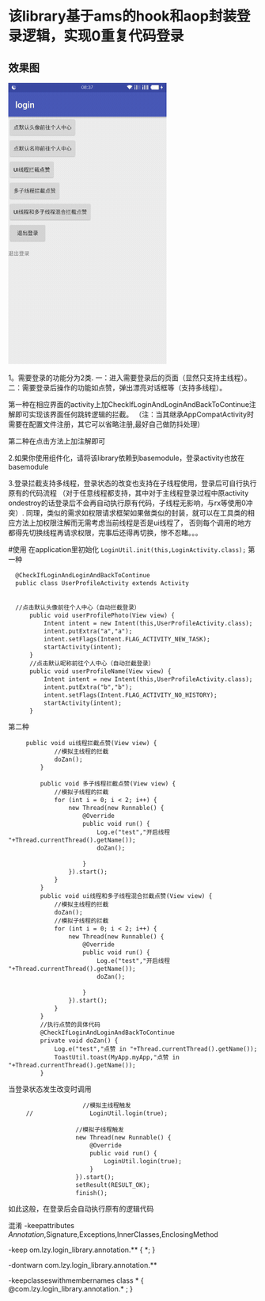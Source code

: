 # 该library基于ams的hook和aop封装登录逻辑，实现0重复代码登录
## 效果图

<img src="login.gif" width="320px"/>

 1。需要登录的功能分为2类.
   一：进入需要登录后的页面（显然只支持主线程）。二：需要登录后操作的功能如点赞，弹出漂亮对话框等（支持多线程）。
 
   第一种在相应界面的activity上加CheckIfLoginAndLoginAndBackToContinue注解即可实现该界面任何跳转逻辑的拦截。
  （注：当其继承AppCompatActivity时需要在配置文件注册，其它可以省略注册,最好自己做防抖处理）
 
   第二种在点击方法上加注解即可
 
 2.如果你使用组件化，请将该library依赖到basemodule，登录activity也放在basemodule
 
 3.登录拦截支持多线程，登录状态的改变也支持在子线程使用，登录后可自行执行原有的代码流程
 （对于任意线程都支持，其中对于主线程登录过程中原activity 
 ondestroy的话登录后不会再自动执行原有代码，子线程无影响，与rx等使用0冲突）.
 同理，类似的需求如权限请求框架如果做类似的封装，就可以在工具类的相应方法上加权限注解而无需考虑当前线程是否是ui线程了，
 否则每个调用的地方都得先切换线程再请求权限，完事后还得再切换，惨不忍睹。。。
 
#使用
 在application里初始化
    ```
        LoginUtil.init(this,LoginActivity.class);
    ```
  第一种
  
  ```
    @CheckIfLoginAndLoginAndBackToContinue
    public class UserProfileActivity extends Activity
    
    
    //点击默认头像前往个人中心（自动拦截登录）
        public void userProfilePhoto(View view) {
            Intent intent = new Intent(this,UserProfileActivity.class);
            intent.putExtra("a","a");
            intent.setFlags(Intent.FLAG_ACTIVITY_NEW_TASK);
            startActivity(intent);
        }
        //点击默认昵称前往个人中心（自动拦截登录）
        public void userProfileName(View view) {
            Intent intent = new Intent(this,UserProfileActivity.class);
            intent.putExtra("b","b");
            intent.setFlags(Intent.FLAG_ACTIVITY_NO_HISTORY);
            startActivity(intent);
        }
  ```
  
  第二种
  
   ```
        public void ui线程拦截点赞(View view) {
                //模拟主线程的拦截
                doZan();
            }
        
            public void 多子线程拦截点赞(View view) {
                //模拟子线程的拦截
                for (int i = 0; i < 2; i++) {
                    new Thread(new Runnable() {
                        @Override
                        public void run() {
                            Log.e("test","开启线程  "+Thread.currentThread().getName());
                            doZan();
        
                        }
                    }).start();
                }
            }
            public void ui线程和多子线程混合拦截点赞(View view) {
                //模拟主线程的拦截
                doZan();
                //模拟子线程的拦截
                for (int i = 0; i < 2; i++) {
                    new Thread(new Runnable() {
                        @Override
                        public void run() {
                            Log.e("test","开启线程  "+Thread.currentThread().getName());
                            doZan();
        
                        }
                    }).start();
                }
            }
            //执行点赞的具体代码
            @CheckIfLoginAndLoginAndBackToContinue
            private void doZan() {
                Log.e("test","点赞 in "+Thread.currentThread().getName());
                ToastUtil.toast(MyApp.myApp,"点赞 in "+Thread.currentThread().getName());
            }
   ```
   当登录状态发生改变时调用
   ```
                        //模拟主线程触发
        //                LoginUtil.login(true);
      
                      //模拟子线程触发
                      new Thread(new Runnable() {
                          @Override
                          public void run() {
                              LoginUtil.login(true);
                          }
                      }).start();
                      setResult(RESULT_OK);
                      finish();
   ```
   
 如此这般，在登录后会自动执行原有的逻辑代码
   
 混淆
 -keepattributes *Annotation*,Signature,Exceptions,InnerClasses,EnclosingMethod
 
 -keep om.lzy.login_library.annotation.** { *; }
 
 -dontwarn com.lzy.login_library.annotation.**
 
 -keepclasseswithmembernames class * { @com.lzy.login_library.annotation.* <methods>; }
 
   